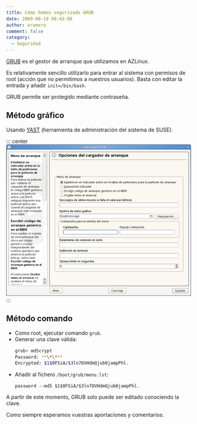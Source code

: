 ```yaml
---
title: Cómo hemos segurizado GRUB
date: 2009-08-19 08:43:00
author: eromero
comment: false
category:
  - Seguridad
---
```


[GRUB](http://es.wikipedia.org/wiki/GNU_GRUB) es el gestor de arranque que utilizamos en AZLinux.

<!-- more -->

Es relativamente sencillo utilizarlo para entrar al sistema con permisos de root (acción que no permitimos a nuestros usuarios). Basta con editar la entrada y añadir `init=/bin/bash`.

GRUB permite ser protegido mediante contraseña.

## Método gráfico

Usando [YAST](http://es.wikipedia.org/wiki/YaST) (herramienta de administración del sistema de SUSE).

::: center
![Configuración de GRUB en YAST](/img/grub.jpg 'Configuración de GRUB en YAST')
:::

## Método comando

- Como root, ejecutar comando `grub`.
- Generar una clave válida:
  ```sh
  grub> md5crypt
  Password: **\*\***
  Encrypted: $1$0FSiA/$3ln7OVHdmQjub0jampPhl.
  ```
- Añadir al fichero `/boot/grub/menu.lst`:
  ```
  password --md5 $1$0FSiA/$3ln7OVHdmQjub0jampPhl.
  ```

A partir de este momento, GRUB solo puede ser editado conociendo la clave.

Como siempre esperamos vuestras aportaciones y comentarios.
